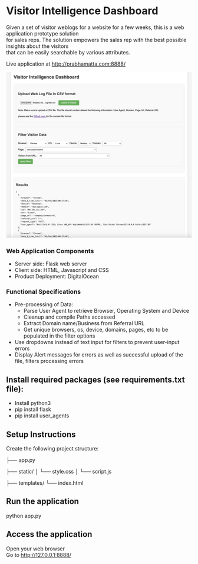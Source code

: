 Visitor Intelligence Dashboard
==============================	

Given a set of visitor weblogs for a website for a few weeks, this is a web application prototype solution\
for sales reps. The solution empowers the sales rep with the best possible insights about the visitors \
that can be easily searchable by various attributes.

Live application at http://prabhamatta.com:8888/

![alt text](https://github.com/prabhamatta/VisitorIntelligenceDashboard/blob/main/static/images/Visitors%20Intelligence%20Dashboard%20UI.png?raw=true)

### Web Application Components
 * Server side: Flask web server
 * Client side: HTML, Javascript and CSS
 * Product Deployment: DigitalOcean 

### Functional Specifications
* Pre-processing of Data: 
  + Parse User Agent to retrieve Browser, Operating System and Device 
  + Cleanup and compile Paths accessed 
  + Extract Domain name/Business from Referral URL 
  + Get unique browsers, os, device, domains, pages, etc to be populated in the filter options 
* Use dropdowns instead of text input for filters to prevent user-input errors 
* Display Alert messages for errors as well as successful upload of the file, filters processing errors 

## Install required packages (see requirements.txt file):
* Install python3
* pip install flask
* pip install user_agents


## Setup Instructions
Create the following project structure:

├── app.py

├── static/
│   └── style.css
│   └── script.js


├── templates/
    └── index.html


## Run the application
python app.py

## Access the application
Open your web browser  
Go to http://127.0.0.1:8888/
